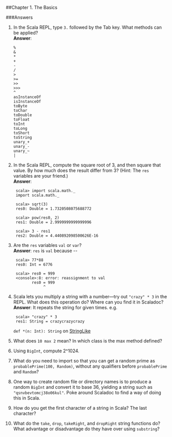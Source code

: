 ##Chapter 1. The Basics

###Answers

1. In the Scala REPL, type `3.` followed by the Tab key. What methods can be applied?     
**Answer**:

       %
       &
       *
       +
       -
       /
       >
       >=
       >>
       >>>
       ^
       asInstanceOf
       isInstanceOf
       toByte
       toChar
       toDouble
       toFloat
       toInt
       toLong
       toShort
       toString
       unary_+
       unary_-
       unary_~
       |


2. In the Scala REPL, compute the square root of 3, and then square that value. By how much does the result differ from 3? (Hint: The `res` variables are your friend.)     
**Answer**:

        scala> import scala.math._
        import scala.math._
        
        scala> sqrt(3)
        res0: Double = 1.7320508075688772
        
        scala> pow(res0, 2)
        res1: Double = 2.9999999999999996
        
        scala> 3 - res1
        res2: Double = 4.440892098500626E-16


3. Are the `res` variables `val` or `var`?     
**Answer**: `res` is `val` because --

        scala> 77*88
        res0: Int = 6776
        
        scala> res0 = 999
        <console>:8: error: reassignment to val
               res0 = 999
                    ^


4. Scala lets you multiply a string with a number—try out `"crazy" * 3` in the REPL. What does this operation do? Where can you find it in Scaladoc?     
**Answer**: It repeats the string for given times. e.g.

        scala> "crazy" * 3
        res1: String = crazycrazycrazy
        
    `def *(n: Int): String` on [StringLike](http://www.scala-lang.org/api/current/#scala.collection.immutable.StringLike)


5. What does `10 max 2` mean? In which class is the max method defined?

6. Using `BigInt`, compute 2^1024.

7. What do you need to import so that you can get a random prime as `probablePrime(100, Random)`, without any qualifiers before `probablePrime` and `Random`?

8. One way to create random file or directory names is to produce a random `BigInt` and convert it to base 36, yielding a string such as `"qsnvbevtomcj38o06kul"`. Poke around Scaladoc to find a way of doing this in Scala.

9. How do you get the first character of a string in Scala? The last character?

10. What do the `take`, `drop`, `takeRight`, and `dropRight` string functions do? What advantage or disadvantage do they have over using `substring`?

